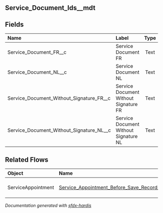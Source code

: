 ## Service_Document_Ids__mdt

<!-- Object description -->

## Fields

| Name      | Label | Type | Description |
| :-------- | :---- | :--: | :---------- | 
| Service_Document_FR__c | Service Document FR | Text | <!-- --> |
| Service_Document_NL__c | Service Document NL | Text | <!-- --> |
| Service_Document_Without_Signature_FR__c | Service Document Without Signature FR | Text | <!-- --> |
| Service_Document_Without_Signature_NL__c | Service Document Without Signature NL | Text | <!-- --> |


## Related Flows

| Object | Name      | Type | Description |
| :----  | :-------- | :--: | :---------- | 
| ServiceAppointment | [Service_Appointment_Before_Save_Record_Triggered_Add_Service_Document_Template](../flows/Service_Appointment_Before_Save_Record_Triggered_Add_Service_Document_Template.md) |  Record Before Save | <!-- --> |






_Documentation generated with [sfdx-hardis](https://sfdx-hardis.cloudity.com)_
